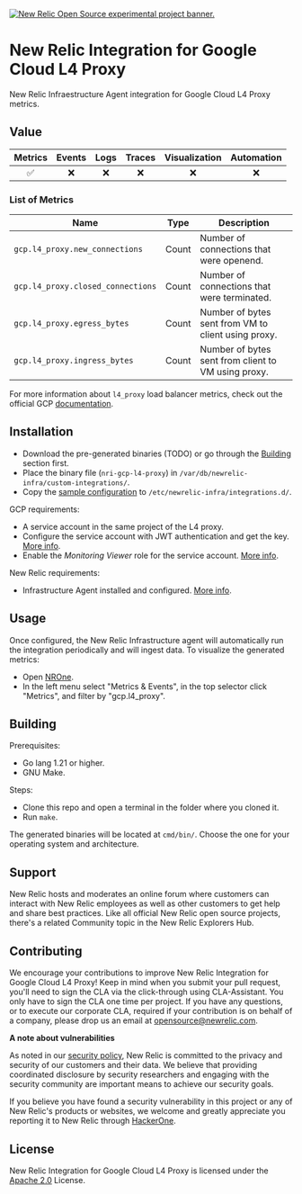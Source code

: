<a href="https://opensource.newrelic.com/oss-category/#new-relic-experimental"><picture><source media="(prefers-color-scheme: dark)" srcset="https://github.com/newrelic/opensource-website/raw/main/src/images/categories/dark/Experimental.png"><source media="(prefers-color-scheme: light)" srcset="https://github.com/newrelic/opensource-website/raw/main/src/images/categories/Experimental.png"><img alt="New Relic Open Source experimental project banner." src="https://github.com/newrelic/opensource-website/raw/main/src/images/categories/Experimental.png"></picture></a>

# New Relic Integration for Google Cloud L4 Proxy

New Relic Infraestructure Agent integration for Google Cloud L4 Proxy metrics.

## Value

|Metrics | Events | Logs | Traces | Visualization | Automation |
|:-:|:-:|:-:|:-:|:-:|:-:|
|:white_check_mark:|:x:|:x:|:x:|:x:|:x:|

### List of Metrics

| Name | Type | Description |
|-|-|-|
| `gcp.l4_proxy.new_connections` | Count | Number of connections that were openend. |
| `gcp.l4_proxy.closed_connections` | Count | Number of connections that were terminated. |
| `gcp.l4_proxy.egress_bytes` | Count | Number of bytes sent from VM to client using proxy. |
| `gcp.l4_proxy.ingress_bytes` | Count | Number of bytes sent from client to VM using proxy. |

For more information about `l4_proxy` load balancer metrics, check out the official GCP [documentation](https://cloud.google.com/load-balancing/docs/metrics).

## Installation

- Download the pre-generated binaries (TODO) or go through the [Building](#building) section first.
- Place the binary file (`nri-gcp-l4-proxy`) in `/var/db/newrelic-infra/custom-integrations/`.
- Copy the [sample configuration](./gcp-l4-proxy-config.yml) to `/etc/newrelic-infra/integrations.d/`.

GCP requirements:

- A service account in the same project of the L4 proxy.
- Configure the service account with JWT authentication and get the key. [More info](https://developers.google.com/identity/protocols/oauth2/service-account#creatinganaccount).
- Enable the *Monitoring Viewer* role for the service account. [More info](https://cloud.google.com/iam/docs/grant-role-console).

New Relic requirements:

- Infrastructure Agent installed and configured. [More info](https://docs.newrelic.com/docs/infrastructure/infrastructure-agent/linux-installation/package-manager-install/).

## Usage

Once configured, the New Relic Infrastructure agent will automatically run the integration periodically and will ingest data. To visualize the generated metrics:

- Open [NROne](https://one.newrelic.com).
- In the left menu select "Metrics & Events", in the top selector click "Metrics", and filter by "gcp.l4_proxy".

## Building

Prerequisites:

- Go lang 1.21 or higher.
- GNU Make.

Steps:

- Clone this repo and open a terminal in the folder where you cloned it.
- Run `make`.

The generated binaries will be located at `cmd/bin/`. Choose the one for your operating system and architecture.

## Support

New Relic hosts and moderates an online forum where customers can interact with New Relic employees as well as other customers to get help and share best practices. Like all official New Relic open source projects, there's a related Community topic in the New Relic Explorers Hub.

## Contributing

We encourage your contributions to improve New Relic Integration for Google Cloud L4 Proxy! Keep in mind when you submit your pull request, you'll need to sign the CLA via the click-through using CLA-Assistant. You only have to sign the CLA one time per project.
If you have any questions, or to execute our corporate CLA, required if your contribution is on behalf of a company,  please drop us an email at opensource@newrelic.com.

**A note about vulnerabilities**

As noted in our [security policy](../../security/policy), New Relic is committed to the privacy and security of our customers and their data. We believe that providing coordinated disclosure by security researchers and engaging with the security community are important means to achieve our security goals.

If you believe you have found a security vulnerability in this project or any of New Relic's products or websites, we welcome and greatly appreciate you reporting it to New Relic through [HackerOne](https://hackerone.com/newrelic).

## License

New Relic Integration for Google Cloud L4 Proxy is licensed under the [Apache 2.0](http://apache.org/licenses/LICENSE-2.0.txt) License.
